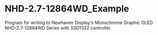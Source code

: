 # NHD-2.7-12864WD_Example
Program for writing to Newhaven Display's Monochrome Graphic OLED NHD-2.7-12864WD Series with SSD1322 controller.
